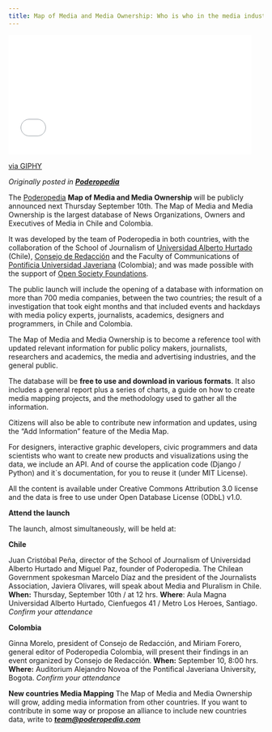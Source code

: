 ```yaml
---
title: Map of Media and Media Ownership: Who is who in the media industry in Chile and Colombia
---
```


<iframe class="giphy-embed" src="//giphy.com/embed/3o85xL2bPORnLj0wAU" width="480" height="236" frameborder="0" allowfullscreen="allowfullscreen"></iframe>

<a href="http://giphy.com/gifs/poderopedia-mapa-de-medios-chile-3o85xL2bPORnLj0wAU" target="_blank">via GIPHY</a>

<em>Originally posted in <strong><a href="http://blog.poderopedia.org/post/128337591280/map-of-media-and-media-ownership-who-is-who-in" target="_blank">Poderopedia</a></strong></em>

The <a href="http://www.poderopedia.org/poderopedia/index/chapters" target="_blank">Poderopedia</a> <strong>Map of Media and Media Ownership</strong> will be publicly announced next Thursday September 10th. The Map of Media and Media Ownership is the largest database of News Organizations, Owners and Executives of Media in Chile and Colombia.

It was developed by the team of Poderopedia in both countries, with the collaboration of the School of Journalism of <a href="http://periodismo.uahurtado.cl/" target="_blank">Universidad Alberto Hurtado</a> (Chile), <a href="http://consejoderedaccion.org/" target="_blank">Consejo de Redacción</a> and the Faculty of Communications of <a href="http://www.javeriana.edu.co/home" target="_blank">Pontificia Universidad Javeriana</a> (Colombia); and was made possible with the support of <a href="https://www.opensocietyfoundations.org/" target="_blank">Open Society Foundations</a>.

The public launch will include the opening of a database with information on more than 700 media companies, between the two countries; the result of a investigation that took eight months and that included events and hackdays with media policy experts, journalists, academics, designers and programmers, in Chile and Colombia.

The Map of Media and Media Ownership is to become a reference tool with updated relevant information for public policy makers, journalists, researchers and academics, the media and advertising industries, and the general public.

The database will be <strong>free to use and download in various formats</strong>. It also includes a general report plus a series of charts, a guide on how to create media mapping projects, and the methodology used to gather all the information.

<!--more-->

Citizens will also be able to contribute new information and updates, using the “Add Information” feature of the Media Map.

For designers, interactive graphic developers, civic programmers and data scientists who want to create new products and visualizations using the data, we include an API. And of course the application code (Django / Python) and it`s documentation, for you to reuse it (under MIT License).

All the content is available under Creative Commons Attribution 3.0 license and the data is free to use under Open Database License (ODbL) v1.0.

<strong>Attend the launch</strong>

The launch, almost simultaneously, will be held at:

<strong>Chile</strong>

Juan Cristóbal Peña, director of the School of Journalism of Universidad Alberto Hurtado and Miguel Paz, founder of Poderopedia. The Chilean Government spokesman Marcelo Díaz and the president of the Journalists Association, Javiera Olivares, will speak about Media and Pluralism in Chile.
<strong>When:</strong> Thursday, September 10th / at 12 hrs.
<strong>Where</strong>: Aula Magna Universidad Alberto Hurtado, Cienfuegos 41 / Metro Los Heroes, Santiago.
<em>Confirm your attendance</em>

<strong>Colombia</strong>

Ginna Morelo, president of Consejo de Redacción, and Miriam Forero, general editor of Poderopedia Colombia, will present their findings in an event organized by Consejo de Redacción.
<strong>When:</strong> September 10, 8:00 hrs.
<strong>Where:</strong> Auditorium Alejandro Novoa of the Pontifical Javeriana University, Bogota.
<em>Confirm your attendance</em>

<strong>New countries Media Mapping</strong>
The Map of Media and Media Ownership will grow, adding media information from other countries. If you want to contribute in some way or propose an alliance to include new countries data, write to <em><strong><a href="mailto:team@poderopedia.com" target="_blank">team@poderopedia.com</a></strong></em>
